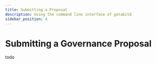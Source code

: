```yaml
---
title: Submitting a Proposal
description: Using the command line interface of gotabitd
sidebar_position: 4
---
```



# Submitting a Governance Proposal

todo